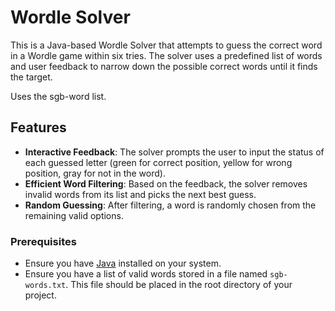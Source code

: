 # Wordle Solver

This is a Java-based Wordle Solver that attempts to guess the correct word in a Wordle game within six tries. The solver uses a predefined list of words and user feedback to narrow down the possible correct words until it finds the target.

Uses the sgb-word list.

## Features

- **Interactive Feedback**: The solver prompts the user to input the status of each guessed letter (green for correct position, yellow for wrong position, gray for not in the word).
- **Efficient Word Filtering**: Based on the feedback, the solver removes invalid words from its list and picks the next best guess.
- **Random Guessing**: After filtering, a word is randomly chosen from the remaining valid options.

### Prerequisites

- Ensure you have [Java](https://www.java.com/en/download/) installed on your system.
- Ensure you have a list of valid words stored in a file named `sgb-words.txt`. This file should be placed in the root directory of your project.

